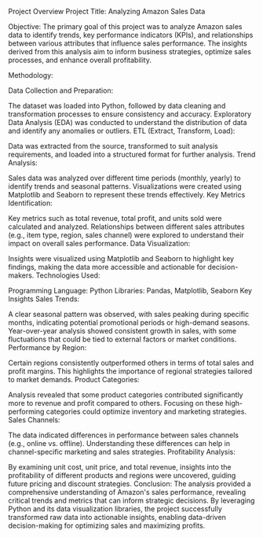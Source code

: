 Project Overview
Project Title: Analyzing Amazon Sales Data

Objective:
The primary goal of this project was to analyze Amazon sales data to identify trends, key performance indicators (KPIs), and relationships between various attributes that influence sales performance. The insights derived from this analysis aim to inform business strategies, optimize sales processes, and enhance overall profitability.

Methodology:

Data Collection and Preparation:

The dataset was loaded into Python, followed by data cleaning and transformation processes to ensure consistency and accuracy.
Exploratory Data Analysis (EDA) was conducted to understand the distribution of data and identify any anomalies or outliers.
ETL (Extract, Transform, Load):

Data was extracted from the source, transformed to suit analysis requirements, and loaded into a structured format for further analysis.
Trend Analysis:

Sales data was analyzed over different time periods (monthly, yearly) to identify trends and seasonal patterns.
Visualizations were created using Matplotlib and Seaborn to represent these trends effectively.
Key Metrics Identification:

Key metrics such as total revenue, total profit, and units sold were calculated and analyzed.
Relationships between different sales attributes (e.g., item type, region, sales channel) were explored to understand their impact on overall sales performance.
Data Visualization:

Insights were visualized using Matplotlib and Seaborn to highlight key findings, making the data more accessible and actionable for decision-makers.
Technologies Used:

Programming Language: Python
Libraries: Pandas, Matplotlib, Seaborn
Key Insights
Sales Trends:

A clear seasonal pattern was observed, with sales peaking during specific months, indicating potential promotional periods or high-demand seasons.
Year-over-year analysis showed consistent growth in sales, with some fluctuations that could be tied to external factors or market conditions.
Performance by Region:

Certain regions consistently outperformed others in terms of total sales and profit margins. This highlights the importance of regional strategies tailored to market demands.
Product Categories:

Analysis revealed that some product categories contributed significantly more to revenue and profit compared to others. Focusing on these high-performing categories could optimize inventory and marketing strategies.
Sales Channels:

The data indicated differences in performance between sales channels (e.g., online vs. offline). Understanding these differences can help in channel-specific marketing and sales strategies.
Profitability Analysis:

By examining unit cost, unit price, and total revenue, insights into the profitability of different products and regions were uncovered, guiding future pricing and discount strategies.
Conclusion:
The analysis provided a comprehensive understanding of Amazon's sales performance, revealing critical trends and metrics that can inform strategic decisions. By leveraging Python and its data visualization libraries, the project successfully transformed raw data into actionable insights, enabling data-driven decision-making for optimizing sales and maximizing profits.
